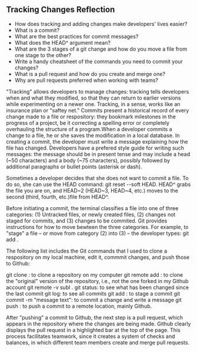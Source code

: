 ## Tracking Changes Reflection

- How does tracking and adding changes make developers' lives easier?
- What is a commit?
- What are the best practices for commit messages?
- What does the HEAD^ argument mean?
- What are the 3 stages of a git change and how do you move a file from one stage to the other?
- Write a handy cheatsheet of the commands you need to commit your changes?
- What is a pull request and how do you create and merge one?
- Why are pull requests preferred when working with teams?

"Tracking" allows developers to manage changes: tracking tells developers when and what they modified, so that they can return to earlier versions while experimenting on a newer one. Tracking, in a sense, works like an insurance plan or "saftey net." Commits present a historical record of every change made to a file or respository: they bookmark milestones in the progress of a project, be it correcting a spelling error or completely overhauling the structure of a program.When a developer commits a change to a file, he or she saves the modification in a local database. In creating a commit, the developer must write a message explaining how the file has changed. Developers have a prefered style guide for writing such messages: the message should be in present tense and may include a head (~50 characters) and a body (~75 characters), possibly followed by additional paragraphs or bullet points (asterisk or dash).

Sometimes a developer decides that she does not want to commit a file. To do so, she can use the HEAD command: git reset --soft HEAD. HEAD^ grabs the file you are on, and HEAD~2 (HEAD~3, HEAD~4, etc.) moves to the second (third, fourth, etc.)file from HEAD^.

Before initiating a commit, the terminal classifies a file into one of three categories: (1) Untracked files, or newly created files, (2) changes not staged for commits, and (3) changes to be commited. Git provides instructions for how to move bewteen the three categories. For example, to "stage" a file – or move from category (2) into (3) – the developer types: git add .

The following list includes the Git commands that I used to clone a respository on my local machine, edit it, commmit changes, and push those to Github:

git clone : to clone a repository on my computer
git remote add : to clone the "original" version of the repository, i.e., not the one forked in my Github account
git remote -v
subl .
git status: to see what has been changed since the last commit
git log: to see all commits
git add : to stage a commit
git commit -m "message text": to commit a change and write a message
git push : to push a commit to a remote location, mainly Github.

After "pushing" a commit to Github, the next step is a pull request, which appears in the repository where the changes are being made. Github clearly displays the pull request in a highlighted bar at the top of the page. This process facilitates teamwork, since it creates a system of checks and balances, in which different team members create and merge pull requests.
